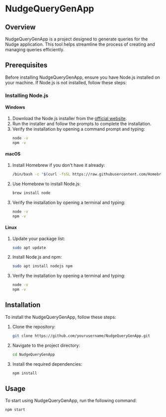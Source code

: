 # NudgeQueryGenApp

## Overview
NudgeQueryGenApp is a project designed to generate queries for the Nudge application. This tool helps streamline the process of creating and managing queries efficiently.

## Prerequisites
Before installing NudgeQueryGenApp, ensure you have Node.js installed on your machine. If Node.js is not installed, follow these steps:

### Installing Node.js

#### Windows
1. Download the Node.js installer from the [official website](https://nodejs.org/).
2. Run the installer and follow the prompts to complete the installation.
3. Verify the installation by opening a command prompt and typing:
    ```bash
    node -v
    npm -v
    ```

#### macOS
1. Install Homebrew if you don't have it already:
    ```bash
    /bin/bash -c "$(curl -fsSL https://raw.githubusercontent.com/Homebrew/install/HEAD/install.sh)"
    ```
2. Use Homebrew to install Node.js:
    ```bash
    brew install node
    ```
3. Verify the installation by opening a terminal and typing:
    ```bash
    node -v
    npm -v
    ```

#### Linux
1. Update your package list:
    ```bash
    sudo apt update
    ```
2. Install Node.js and npm:
    ```bash
    sudo apt install nodejs npm
    ```
3. Verify the installation by opening a terminal and typing:
    ```bash
    node -v
    npm -v
    ```

## Installation
To install the NudgeQueryGenApp, follow these steps:

1. Clone the repository:
    ```bash
    git clone https://github.com/yourusername/NudgeQueryGenApp.git
    ```
2. Navigate to the project directory:
    ```bash
    cd NudgeQueryGenApp
    ```
3. Install the required dependencies:
    ```bash
    npm install
    ```

## Usage
To start using NudgeQueryGenApp, run the following command:
```bash
npm start
```
